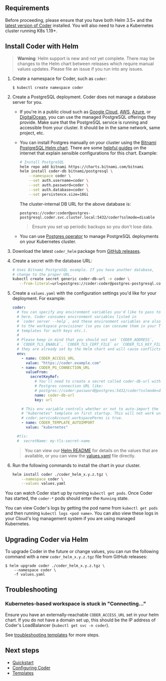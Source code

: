 ## Requirements

Before proceeding, please ensure that you have both Helm 3.5+ and the
[latest version of Coder](https://github.com/coder/coder/releases) installed.
You will also need to have a Kubernetes cluster running K8s 1.19+.

## Install Coder with Helm

> **Warning**: Helm support is new and not yet complete. There may be changes
> to the Helm chart between releases which require manual values updates. Please
> file an issue if you run into any issues.

1. Create a namespace for Coder, such as `coder`:

   ```console
   $ kubectl create namespace coder
   ```

1. Create a PostgreSQL deployment. Coder does not manage a database server for
   you.

   - If you're in a public cloud such as
     [Google Cloud](https://cloud.google.com/sql/docs/postgres/),
     [AWS](https://aws.amazon.com/rds/postgresql/),
     [Azure](https://docs.microsoft.com/en-us/azure/postgresql/), or
     [DigitalOcean](https://www.digitalocean.com/products/managed-databases-postgresql),
     you can use the managed PostgreSQL offerings they provide. Make sure that
     the PostgreSQL service is running and accessible from your cluster. It
     should be in the same network, same project, etc.

   - You can install Postgres manually on your cluster using the
     [Bitnami PostgreSQL Helm chart](https://github.com/bitnami/charts/tree/master/bitnami/postgresql#readme). There are some
     [helpful guides](https://phoenixnap.com/kb/postgresql-kubernetes) on the
     internet that explain sensible configurations for this chart. Example:

     ```sh
     # Install PostgreSQL
     helm repo add bitnami https://charts.bitnami.com/bitnami
     helm install coder-db bitnami/postgresql \
         --namespace coder \
         --set auth.username=coder \
         --set auth.password=coder \
         --set auth.database=coder \
         --set persistence.size=10Gi
     ```

     The cluster-internal DB URL for the above database is:

     ```
     postgres://coder:coder@postgres-postgresql.coder.svc.cluster.local:5432/coder?sslmode=disable
     ```

     > Ensure you set up periodic backups so you don't lose data.

   - You can use
     [Postgres operator](https://github.com/zalando/postgres-operator) to
     manage PostgreSQL deployments on your Kubernetes cluster.

1. Download the latest `coder_helm` package from
   [GitHub releases](https://github.com/coder/coder/releases).

1. Create a secret with the database URL:

   ```sh
   # Uses Bitnami PostgreSQL example. If you have another database,
   # change to the proper URL.
   kubectl create secret generic coder-db-url -n coder \
      --from-literal=url=postgres://coder:coder@postgres-postgresql.coder.svc.cluster.local:5432/coder?sslmode=disable
   ```

1. Create a `values.yaml` with the configuration settings you'd like for your
   deployment. For example:

   ```yaml
   coder:
     # You can specify any environment variables you'd like to pass to Coder
     # here. Coder consumes environment variables listed in
     # `coder server --help`, and these environment variables are also passed
     # to the workspace provisioner (so you can consume them in your Terraform
     # templates for auth keys etc.).
     #
     # Please keep in mind that you should not set `CODER_ADDRESS`,
     # `CODER_TLS_ENABLE`, `CODER_TLS_CERT_FILE` or `CODER_TLS_KEY_FILE` as
     # they are already set by the Helm chart and will cause conflicts.
     env:
       - name: CODER_ACCESS_URL
         value: "https://coder.example.com"
       - name: CODER_PG_CONNECTION_URL
         valueFrom:
           secretKeyRef:
             # You'll need to create a secret called coder-db-url with your
             # Postgres connection URL like:
             # postgres://coder:password@postgres:5432/coder?sslmode=disable
             name: coder-db-url
             key: url

       # This env variable controls whether or not to auto-import the
       # "kubernetes" template on first startup. This will not work unless
       # coder.serviceAccount.workspacePerms is true.
       - name: CODER_TEMPLATE_AUTOIMPORT
         value: "kubernetes"

     #tls:
     #  secretName: my-tls-secret-name
   ```

   > You can view our
   > [Helm README](https://github.com/coder/coder/blob/main/helm#readme) for
   > details on the values that are available, or you can view the
   > [values.yaml](https://github.com/coder/coder/blob/main/helm/values.yaml)
   > file directly.

1. Run the following commands to install the chart in your cluster.

   ```sh
   helm install coder ./coder_helm_x.y.z.tgz \
       --namespace coder \
       --values values.yaml
   ```

You can watch Coder start up by running `kubectl get pods`. Once Coder has
started, the `coder-*` pods should enter the `Running` state.

You can view Coder's logs by getting the pod name from `kubectl get pods` and
then running `kubectl logs <pod name>`. You can also view these logs in your
Cloud's log management system if you are using managed Kubernetes.

## Upgrading Coder via Helm

To upgrade Coder in the future or change values,
you can run the following command with a new `coder_helm_x.y.z.tgz` file from GitHub releases:

```console
$ helm upgrade coder ./coder_helm_x.y.z.tgz \
    --namespace coder \
    -f values.yaml
```

## Troubleshooting

### Kubernetes-based workspace is stuck in "Connecting..."

Ensure you have an externally-reachable `CODER_ACCESS_URL` set in your helm chart. If you do not have a domain set up,
this should be the IP address of Coder's LoadBalancer (`kubectl get svc -n coder`).

See [troubleshooting templates](../templates.md#creating-and-troubleshooting-templates) for more steps.

## Next steps

- [Quickstart](../quickstart.md)
- [Configuring Coder](../admin/configure.md)
- [Templates](../templates.md)
